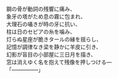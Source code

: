 鋼の骨が動詞の残響に痛み、  
象牙の塔がため息の霧に包まれ、  
大理石の囁きが時の牙に抗い、  
柱は日のセピアの糸を噛み、  
灯らぬ星座が脆きタールの縁を揺らし、  
記憶が調律なき梁を静かに羊皮に引き、  
幻影が盲目の小部屋に三日月を描き、  
窓は消えゆく名を抱えて残像を押しつける—  
「―――――」